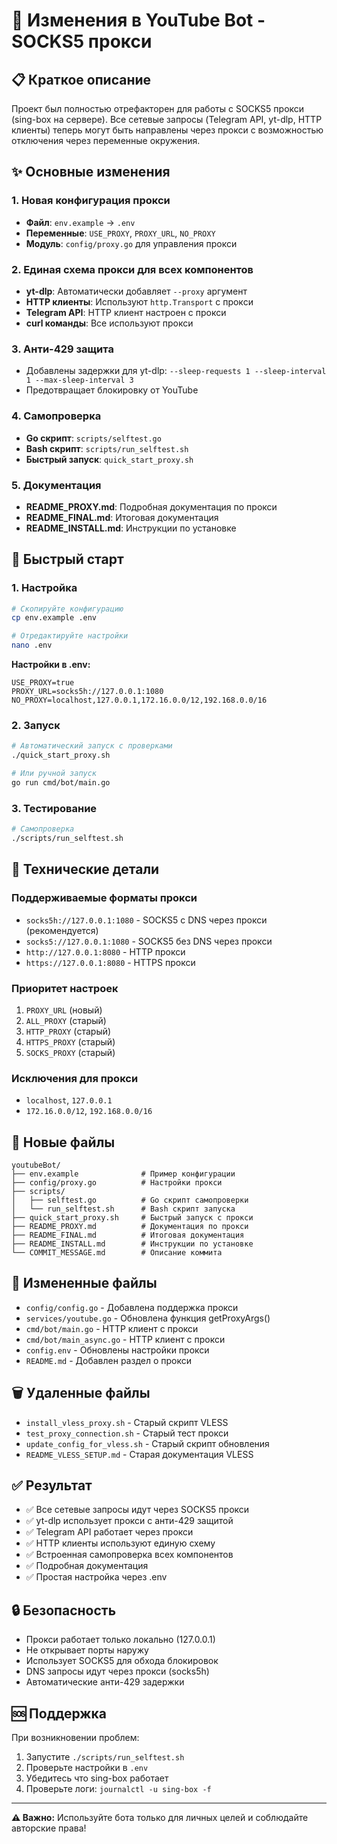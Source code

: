 # 🔄 Изменения в YouTube Bot - SOCKS5 прокси

## 📋 Краткое описание

Проект был полностью отрефакторен для работы с SOCKS5 прокси (sing-box на сервере). Все сетевые запросы (Telegram API, yt-dlp, HTTP клиенты) теперь могут быть направлены через прокси с возможностью отключения через переменные окружения.

## ✨ Основные изменения

### 1. Новая конфигурация прокси
- **Файл**: `env.example` → `.env`
- **Переменные**: `USE_PROXY`, `PROXY_URL`, `NO_PROXY`
- **Модуль**: `config/proxy.go` для управления прокси

### 2. Единая схема прокси для всех компонентов
- **yt-dlp**: Автоматически добавляет `--proxy` аргумент
- **HTTP клиенты**: Используют `http.Transport` с прокси
- **Telegram API**: HTTP клиент настроен с прокси
- **curl команды**: Все используют прокси

### 3. Анти-429 защита
- Добавлены задержки для yt-dlp: `--sleep-requests 1 --sleep-interval 1 --max-sleep-interval 3`
- Предотвращает блокировку от YouTube

### 4. Самопроверка
- **Go скрипт**: `scripts/selftest.go`
- **Bash скрипт**: `scripts/run_selftest.sh`
- **Быстрый запуск**: `quick_start_proxy.sh`

### 5. Документация
- **README_PROXY.md**: Подробная документация по прокси
- **README_FINAL.md**: Итоговая документация
- **README_INSTALL.md**: Инструкции по установке

## 🚀 Быстрый старт

### 1. Настройка
```bash
# Скопируйте конфигурацию
cp env.example .env

# Отредактируйте настройки
nano .env
```

**Настройки в .env:**
```env
USE_PROXY=true
PROXY_URL=socks5h://127.0.0.1:1080
NO_PROXY=localhost,127.0.0.1,172.16.0.0/12,192.168.0.0/16
```

### 2. Запуск
```bash
# Автоматический запуск с проверками
./quick_start_proxy.sh

# Или ручной запуск
go run cmd/bot/main.go
```

### 3. Тестирование
```bash
# Самопроверка
./scripts/run_selftest.sh
```

## 🔧 Технические детали

### Поддерживаемые форматы прокси
- `socks5h://127.0.0.1:1080` - SOCKS5 с DNS через прокси (рекомендуется)
- `socks5://127.0.0.1:1080` - SOCKS5 без DNS через прокси
- `http://127.0.0.1:8080` - HTTP прокси
- `https://127.0.0.1:8080` - HTTPS прокси

### Приоритет настроек
1. `PROXY_URL` (новый)
2. `ALL_PROXY` (старый)
3. `HTTP_PROXY` (старый)
4. `HTTPS_PROXY` (старый)
5. `SOCKS_PROXY` (старый)

### Исключения для прокси
- `localhost`, `127.0.0.1`
- `172.16.0.0/12`, `192.168.0.0/16`

## 📁 Новые файлы

```
youtubeBot/
├── env.example              # Пример конфигурации
├── config/proxy.go          # Настройки прокси
├── scripts/
│   ├── selftest.go          # Go скрипт самопроверки
│   └── run_selftest.sh      # Bash скрипт запуска
├── quick_start_proxy.sh     # Быстрый запуск с прокси
├── README_PROXY.md          # Документация по прокси
├── README_FINAL.md          # Итоговая документация
├── README_INSTALL.md        # Инструкции по установке
└── COMMIT_MESSAGE.md        # Описание коммита
```

## 🔄 Измененные файлы

- `config/config.go` - Добавлена поддержка прокси
- `services/youtube.go` - Обновлена функция getProxyArgs()
- `cmd/bot/main.go` - HTTP клиент с прокси
- `cmd/bot/main_async.go` - HTTP клиент с прокси
- `config.env` - Обновлены настройки прокси
- `README.md` - Добавлен раздел о прокси

## 🗑️ Удаленные файлы

- `install_vless_proxy.sh` - Старый скрипт VLESS
- `test_proxy_connection.sh` - Старый тест прокси
- `update_config_for_vless.sh` - Старый скрипт обновления
- `README_VLESS_SETUP.md` - Старая документация VLESS

## ✅ Результат

- ✅ Все сетевые запросы идут через SOCKS5 прокси
- ✅ yt-dlp использует прокси с анти-429 защитой
- ✅ Telegram API работает через прокси
- ✅ HTTP клиенты используют единую схему
- ✅ Встроенная самопроверка всех компонентов
- ✅ Подробная документация
- ✅ Простая настройка через .env

## 🔒 Безопасность

- Прокси работает только локально (127.0.0.1)
- Не открывает порты наружу
- Использует SOCKS5 для обхода блокировок
- DNS запросы идут через прокси (socks5h)
- Автоматические анти-429 задержки

## 🆘 Поддержка

При возникновении проблем:

1. Запустите `./scripts/run_selftest.sh`
2. Проверьте настройки в `.env`
3. Убедитесь что sing-box работает
4. Проверьте логи: `journalctl -u sing-box -f`

---

**⚠️ Важно:** Используйте бота только для личных целей и соблюдайте авторские права!
